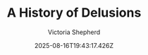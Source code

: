 ---
title: "A History of Delusions"
date: "2025-08-16T19:43:17.426Z"
author: "Victoria Shepherd"
read_year: "NO"
recommendation: '3'
url: /bookshelf/a-history-of-delusions
---